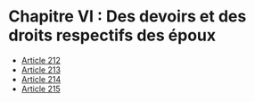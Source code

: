 # Chapitre VI : Des devoirs et des droits respectifs des époux

- [Article 212](article-212.md)
- [Article 213](article-213.md)
- [Article 214](article-214.md)
- [Article 215](article-215.md)
